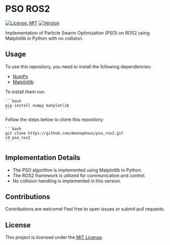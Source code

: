 # PSO ROS2
[![License: MIT](https://img.shields.io/badge/License-MIT-yellow.svg)](https://opensource.org/licenses/MIT)
[![Version](https://img.shields.io/badge/Version-1.0-blue)](https://github.com/Amenephous/pso_ros2/releases)

Implementation of Particle Swarm Optimization (PSO) on ROS2 using Matplotlib in Python with no collision.

## Usage

To use this repository, you need to install the following dependencies:

- [NumPy](https://numpy.org/)
- [Matplotlib](https://matplotlib.org/)

To install them run:

    ```bash
    pip install numpy matplotlib
    ```


Follow the steps below to clone this repository:

    ```bash
    git clone https://github.com/Amenephous/pso_ros2.git
    cd pso_ros2
    ```

## Implementation Details

- The PSO algorithm is implemented using Matplotlib in Python.
- The ROS2 framework is utilized for communication and control.
- No collision handling is implemented in this version.

## Contributions

Contributions are welcome! Feel free to open issues or submit pull requests.

## License

This project is licensed under the [MIT License](LICENSE).
